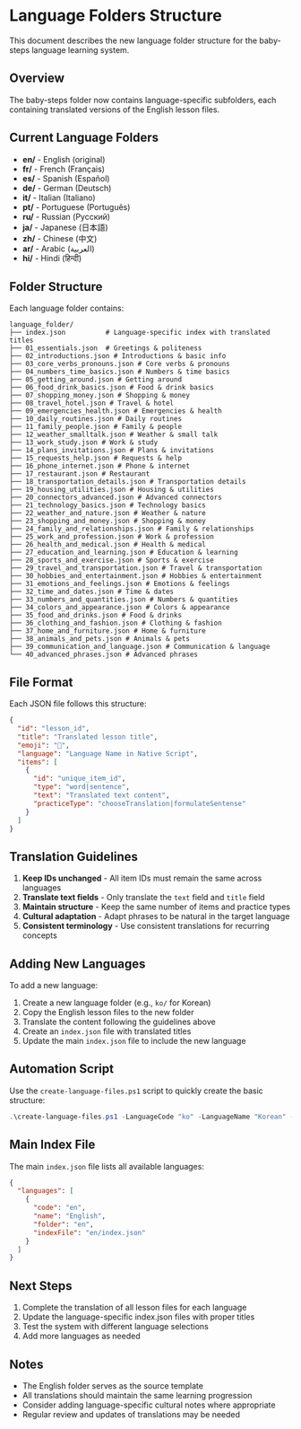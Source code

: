 # Language Folders Structure

This document describes the new language folder structure for the baby-steps language learning system.

## Overview

The baby-steps folder now contains language-specific subfolders, each containing translated versions of the English lesson files.

## Current Language Folders

- **en/** - English (original)
- **fr/** - French (Français)
- **es/** - Spanish (Español)
- **de/** - German (Deutsch)
- **it/** - Italian (Italiano)
- **pt/** - Portuguese (Português)
- **ru/** - Russian (Русский)
- **ja/** - Japanese (日本語)
- **zh/** - Chinese (中文)
- **ar/** - Arabic (العربية)
- **hi/** - Hindi (हिन्दी)

## Folder Structure

Each language folder contains:

```
language_folder/
├── index.json          # Language-specific index with translated titles
├── 01_essentials.json  # Greetings & politeness
├── 02_introductions.json # Introductions & basic info
├── 03_core_verbs_pronouns.json # Core verbs & pronouns
├── 04_numbers_time_basics.json # Numbers & time basics
├── 05_getting_around.json # Getting around
├── 06_food_drink_basics.json # Food & drink basics
├── 07_shopping_money.json # Shopping & money
├── 08_travel_hotel.json # Travel & hotel
├── 09_emergencies_health.json # Emergencies & health
├── 10_daily_routines.json # Daily routines
├── 11_family_people.json # Family & people
├── 12_weather_smalltalk.json # Weather & small talk
├── 13_work_study.json # Work & study
├── 14_plans_invitations.json # Plans & invitations
├── 15_requests_help.json # Requests & help
├── 16_phone_internet.json # Phone & internet
├── 17_restaurant.json # Restaurant
├── 18_transportation_details.json # Transportation details
├── 19_housing_utilities.json # Housing & utilities
├── 20_connectors_advanced.json # Advanced connectors
├── 21_technology_basics.json # Technology basics
├── 22_weather_and_nature.json # Weather & nature
├── 23_shopping_and_money.json # Shopping & money
├── 24_family_and_relationships.json # Family & relationships
├── 25_work_and_profession.json # Work & profession
├── 26_health_and_medical.json # Health & medical
├── 27_education_and_learning.json # Education & learning
├── 28_sports_and_exercise.json # Sports & exercise
├── 29_travel_and_transportation.json # Travel & transportation
├── 30_hobbies_and_entertainment.json # Hobbies & entertainment
├── 31_emotions_and_feelings.json # Emotions & feelings
├── 32_time_and_dates.json # Time & dates
├── 33_numbers_and_quantities.json # Numbers & quantities
├── 34_colors_and_appearance.json # Colors & appearance
├── 35_food_and_drinks.json # Food & drinks
├── 36_clothing_and_fashion.json # Clothing & fashion
├── 37_home_and_furniture.json # Home & furniture
├── 38_animals_and_pets.json # Animals & pets
├── 39_communication_and_language.json # Communication & language
└── 40_advanced_phrases.json # Advanced phrases
```

## File Format

Each JSON file follows this structure:

```json
{
  "id": "lesson_id",
  "title": "Translated lesson title",
  "emoji": "🎯",
  "language": "Language Name in Native Script",
  "items": [
    {
      "id": "unique_item_id",
      "type": "word|sentence",
      "text": "Translated text content",
      "practiceType": "chooseTranslation|formulateSentense"
    }
  ]
}
```

## Translation Guidelines

1. **Keep IDs unchanged** - All item IDs must remain the same across languages
2. **Translate text fields** - Only translate the `text` field and `title` field
3. **Maintain structure** - Keep the same number of items and practice types
4. **Cultural adaptation** - Adapt phrases to be natural in the target language
5. **Consistent terminology** - Use consistent translations for recurring concepts

## Adding New Languages

To add a new language:

1. Create a new language folder (e.g., `ko/` for Korean)
2. Copy the English lesson files to the new folder
3. Translate the content following the guidelines above
4. Create an `index.json` file with translated titles
5. Update the main `index.json` file to include the new language

## Automation Script

Use the `create-language-files.ps1` script to quickly create the basic structure:

```powershell
.\create-language-files.ps1 -LanguageCode "ko" -LanguageName "Korean" -LanguageNativeName "한국어"
```

## Main Index File

The main `index.json` file lists all available languages:

```json
{
  "languages": [
    {
      "code": "en",
      "name": "English",
      "folder": "en",
      "indexFile": "en/index.json"
    }
  ]
}
```

## Next Steps

1. Complete the translation of all lesson files for each language
2. Update the language-specific index.json files with proper titles
3. Test the system with different language selections
4. Add more languages as needed

## Notes

- The English folder serves as the source template
- All translations should maintain the same learning progression
- Consider adding language-specific cultural notes where appropriate
- Regular review and updates of translations may be needed
